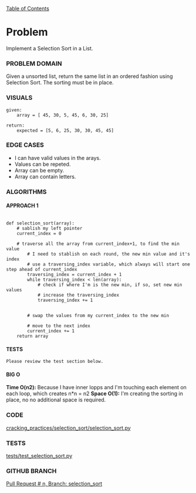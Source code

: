 [Table of Contents](../../README.md)

# Problem

Implement a Selection Sort in a List.

### PROBLEM DOMAIN

 Given a unsorted list, return the same list in an ordered fashion using Selection Sort. The sorting must be in place.

### VISUALS

```
given:
    array = [ 45, 30, 5, 45, 6, 30, 25]

return:
    expected = [5, 6, 25, 30, 30, 45, 45]

```

### EDGE CASES

- I can have valid values in the arays.
- Values can be repeted.
- Array can be empty.
- Array can contain letters.

### ALGORITHMS

#### APPROACH 1

```

def selection_sort(array):
    # sablish my left pointer
    current_index = 0

    # traverse all the array from current_index+1, to find the min value
        # I need to stablish on each round, the new min value and it's index
        # use a traversing_index variable, which always will start one step ahead of current_index
        traversing_index = current_index + 1
        while traversing_index < len(array):
            # check if where I'm is the new min, if so, set new min values
            # increase the traversing_index
            traversing_index += 1


        # swap the values from my current_index to the new min

        # move to the next index
        current_index += 1
    return array

```

#### TESTS

```
Please review the test section below.
```

#### BIG O

**Time O(n2):** Because I have inner lopps and I'm touching each element on each loop, which creates n*n = n2
**Space O(1):** I'm creating the sorting in place, no no additional space is required.

### CODE

[cracking_practices/selection_sort/selection_sort.py](selection_sort.py)

### TESTS

[tests/test_selection_sort.py](../../tests/test_selection_sort.py)

### GITHUB BRANCH

[Pull Request # n, Branch: selection_sort](https://github.com/ilealm/cracking-practices/pull/86)
